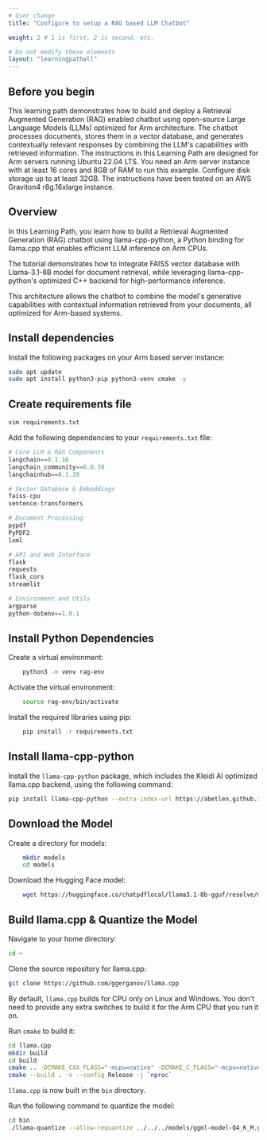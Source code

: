 ```yaml
---
# User change
title: "Configure to setup a RAG based LLM Chatbot"

weight: 2 # 1 is first, 2 is second, etc.

# Do not modify these elements
layout: "learningpathall"
---
```


## Before you begin

This learning path demonstrates how to build and deploy a Retrieval Augmented Generation (RAG) enabled chatbot using open-source Large Language Models (LLMs) optimized for Arm architecture. The chatbot processes documents, stores them in a vector database, and generates contextually relevant responses by combining the LLM's capabilities with retrieved information. The instructions in this Learning Path are designed for Arm servers running Ubuntu 22.04 LTS. You need an Arm server instance with at least 16 cores and 8GB of RAM to run this example. Configure disk storage up to at least 32GB. The instructions have been tested on an AWS Graviton4 r8g.16xlarge instance.

## Overview

In this Learning Path, you learn how to build a Retrieval Augmented Generation (RAG) chatbot using llama-cpp-python, a Python binding for llama.cpp that enables efficient LLM inference on Arm CPUs.

The tutorial demonstrates how to integrate FAISS vector database with Llama-3.1-8B model for document retrieval, while leveraging llama-cpp-python's optimized C++ backend for high-performance inference.

This architecture allows the chatbot to combine the model's generative capabilities with contextual information retrieved from your documents, all optimized for Arm-based systems.

## Install dependencies

Install the following packages on your Arm based server instance:

```bash
sudo apt update
sudo apt install python3-pip python3-venv cmake -y
```

## Create requirements file

```bash
vim requirements.txt
```

Add the following dependencies to your `requirements.txt` file:

```python
# Core LLM & RAG Components
langchain==0.1.16
langchain_community==0.0.38
langchainhub==0.1.20

# Vector Database & Embeddings
faiss-cpu
sentence-transformers

# Document Processing
pypdf
PyPDF2
lxml

# API and Web Interface
flask
requests
flask_cors
streamlit

# Environment and Utils
argparse
python-dotenv==1.0.1
```

## Install Python Dependencies

Create a virtual environment:
```bash
    python3 -m venv rag-env
```

Activate the virtual environment:
```bash
    source rag-env/bin/activate
```

Install the required libraries using pip:
```bash
    pip install -r requirements.txt
```
## Install llama-cpp-python

Install the `llama-cpp-python` package, which includes the Kleidi AI optimized llama.cpp backend, using the following command:

```bash
pip install llama-cpp-python --extra-index-url https://abetlen.github.io/llama-cpp-python/whl/cpu
```

## Download the Model

Create a directory for models:
```bash
    mkdir models
    cd models
```

Download the Hugging Face model:
```bash
    wget https://huggingface.co/chatpdflocal/llama3.1-8b-gguf/resolve/main/ggml-model-Q4_K_M.gguf
```

## Build llama.cpp & Quantize the Model

Navigate to your home directory:

```bash
cd ~
```

Clone the source repository for llama.cpp:

```bash
git clone https://github.com/ggerganov/llama.cpp
```

By default, `llama.cpp` builds for CPU only on Linux and Windows. You don't need to provide any extra switches to build it for the Arm CPU that you run it on.

Run `cmake` to build it:

```bash
cd llama.cpp
mkdir build
cd build
cmake .. -DCMAKE_CXX_FLAGS="-mcpu=native" -DCMAKE_C_FLAGS="-mcpu=native"
cmake --build . -v --config Release -j `nproc`
```

`llama.cpp` is now built in the `bin` directory.

Run the following command to quantize the model:

```bash
cd bin
./llama-quantize --allow-requantize ../../../models/ggml-model-Q4_K_M.gguf ../../../models/llama3.1-8b-instruct.Q4_0_arm.gguf Q4_0
```